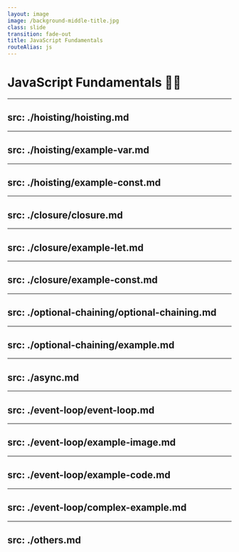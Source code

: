 ```yaml
---
layout: image
image: /background-middle-title.jpg
class: slide
transition: fade-out
title: JavaScript Fundamentals
routeAlias: js
---
```


<div class="flex h-full flex-items-center">
  <h1 class="text-left m-b-0 font-bold">
    JavaScript Fundamentals 🧑‍💻
  </h1>
</div>

<!-- Hoisting -->

---
src: ./hoisting/hoisting.md
---

---
src: ./hoisting/example-var.md
---

---
src: ./hoisting/example-const.md
---

<!-- Closure -->

---
src: ./closure/closure.md
---

---
src: ./closure/example-let.md
---

---
src: ./closure/example-const.md
---

<!-- Optional Chaining -->

---
src: ./optional-chaining/optional-chaining.md
---

---
src: ./optional-chaining/example.md
---

<!-- Async -->

---
src: ./async.md
---

<!-- Event Loop -->

---
src: ./event-loop/event-loop.md
---

---
src: ./event-loop/example-image.md
---

---
src: ./event-loop/example-code.md
---

---
src: ./event-loop/complex-example.md
---

<!-- Others -->

---
src: ./others.md
---
